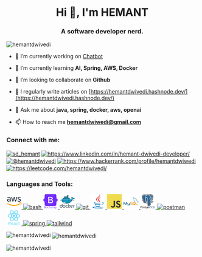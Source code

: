 <h1 align="center">Hi 👋, I'm HEMANT</h1>
<h3 align="center">A software developer nerd.</h3>

<p align="left"> <img src="https://komarev.com/ghpvc/?username=hemantdwivedi&label=Profile%20views&color=0e75b6&style=flat" alt="hemantdwivedi" /> </p>

- 🔭 I’m currently working on [Chatbot](https://github.com/hemantDwivedi/chatbot-junior)

- 🌱 I’m currently learning **AI, Spring, AWS, Docker**

- 👯 I’m looking to collaborate on **Github**

- 📝 I regularly write articles on [https://hemantdwivedi.hashnode.dev/](https://hemantdwivedi.hashnode.dev/)

- 💬 Ask me about **java, spring, docker, aws, openai**

- 📫 How to reach me **hemantdwiwedi@gmail.com**

<h3 align="left">Connect with me:</h3>
<p align="left">
<a href="https://twitter.com/sd_hemant" target="blank"><img align="center" src="https://raw.githubusercontent.com/rahuldkjain/github-profile-readme-generator/master/src/images/icons/Social/twitter.svg" alt="sd_hemant" height="30" width="40" /></a>
<a href="https://linkedin.com/in/https://www.linkedin.com/in/hemant-dwivedi-developer/" target="blank"><img align="center" src="https://raw.githubusercontent.com/rahuldkjain/github-profile-readme-generator/master/src/images/icons/Social/linked-in-alt.svg" alt="https://www.linkedin.com/in/hemant-dwivedi-developer/" height="30" width="40" /></a>
<a href="https://hashnode.com/@hemantdwivedi" target="blank"><img align="center" src="https://raw.githubusercontent.com/rahuldkjain/github-profile-readme-generator/master/src/images/icons/Social/hashnode.svg" alt="@hemantdwivedi" height="30" width="40" /></a>
<a href="https://www.hackerrank.com/https://www.hackerrank.com/profile/hemantdwiwedi" target="blank"><img align="center" src="https://raw.githubusercontent.com/rahuldkjain/github-profile-readme-generator/master/src/images/icons/Social/hackerrank.svg" alt="https://www.hackerrank.com/profile/hemantdwiwedi" height="30" width="40" /></a>
<a href="https://www.leetcode.com/https://leetcode.com/hemantdwivedi/" target="blank"><img align="center" src="https://raw.githubusercontent.com/rahuldkjain/github-profile-readme-generator/master/src/images/icons/Social/leet-code.svg" alt="https://leetcode.com/hemantdwivedi/" height="30" width="40" /></a>
</p>

<h3 align="left">Languages and Tools:</h3>
<p align="left"> <a href="https://aws.amazon.com" target="_blank" rel="noreferrer"> <img src="https://raw.githubusercontent.com/devicons/devicon/master/icons/amazonwebservices/amazonwebservices-original-wordmark.svg" alt="aws" width="40" height="40"/> </a> <a href="https://www.gnu.org/software/bash/" target="_blank" rel="noreferrer"> <img src="https://www.vectorlogo.zone/logos/gnu_bash/gnu_bash-icon.svg" alt="bash" width="40" height="40"/> </a> <a href="https://getbootstrap.com" target="_blank" rel="noreferrer"> <img src="https://raw.githubusercontent.com/devicons/devicon/master/icons/bootstrap/bootstrap-plain-wordmark.svg" alt="bootstrap" width="40" height="40"/> </a> <a href="https://www.docker.com/" target="_blank" rel="noreferrer"> <img src="https://raw.githubusercontent.com/devicons/devicon/master/icons/docker/docker-original-wordmark.svg" alt="docker" width="40" height="40"/> </a> <a href="https://git-scm.com/" target="_blank" rel="noreferrer"> <img src="https://www.vectorlogo.zone/logos/git-scm/git-scm-icon.svg" alt="git" width="40" height="40"/> </a> <a href="https://www.java.com" target="_blank" rel="noreferrer"> <img src="https://raw.githubusercontent.com/devicons/devicon/master/icons/java/java-original.svg" alt="java" width="40" height="40"/> </a> <a href="https://developer.mozilla.org/en-US/docs/Web/JavaScript" target="_blank" rel="noreferrer"> <img src="https://raw.githubusercontent.com/devicons/devicon/master/icons/javascript/javascript-original.svg" alt="javascript" width="40" height="40"/> </a> <a href="https://www.mysql.com/" target="_blank" rel="noreferrer"> <img src="https://raw.githubusercontent.com/devicons/devicon/master/icons/mysql/mysql-original-wordmark.svg" alt="mysql" width="40" height="40"/> </a> <a href="https://www.postgresql.org" target="_blank" rel="noreferrer"> <img src="https://raw.githubusercontent.com/devicons/devicon/master/icons/postgresql/postgresql-original-wordmark.svg" alt="postgresql" width="40" height="40"/> </a> <a href="https://postman.com" target="_blank" rel="noreferrer"> <img src="https://www.vectorlogo.zone/logos/getpostman/getpostman-icon.svg" alt="postman" width="40" height="40"/> </a> <a href="https://reactjs.org/" target="_blank" rel="noreferrer"> <img src="https://raw.githubusercontent.com/devicons/devicon/master/icons/react/react-original-wordmark.svg" alt="react" width="40" height="40"/> </a> <a href="https://spring.io/" target="_blank" rel="noreferrer"> <img src="https://www.vectorlogo.zone/logos/springio/springio-icon.svg" alt="spring" width="40" height="40"/> </a> <a href="https://tailwindcss.com/" target="_blank" rel="noreferrer"> <img src="https://www.vectorlogo.zone/logos/tailwindcss/tailwindcss-icon.svg" alt="tailwind" width="40" height="40"/> </a> </p>

<p><img align="left" src="https://github-readme-stats.vercel.app/api/top-langs?username=hemantdwivedi&show_icons=true&locale=en&layout=compact" alt="hemantdwivedi" /></p>

<p>&nbsp;<img align="center" src="https://github-readme-stats.vercel.app/api?username=hemantdwivedi&show_icons=true&locale=en" alt="hemantdwivedi" /></p>

<p><img align="center" src="https://github-readme-streak-stats.herokuapp.com/?user=hemantdwivedi&" alt="hemantdwivedi" /></p>
